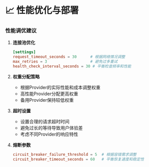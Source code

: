# 📈 性能优化与部署

### 性能调优建议

1.  **连接池优化**

    ```toml
    [settings]
    request_timeout_seconds = 30      # 根据网络情况调整
    max_retries = 3                   # 避免过多重试
    health_check_interval_seconds = 30 # 平衡检查频率和性能
    ```

2.  **权重分配策略**

    -   根据Provider的实际性能和成本调整权重
    -   高性能Provider分配更高权重
    -   备用Provider保持较低权重

3.  **超时设置**

    -   设置合理的请求超时时间
    -   避免过长的等待导致用户体验差
    -   考虑不同Provider的响应特性

4.  **熔断参数**

    ```toml
    circuit_breaker_failure_threshold = 5  # 根据容错需求调整
    circuit_breaker_timeout_seconds = 60   # 平衡恢复速度和稳定性
    ```

